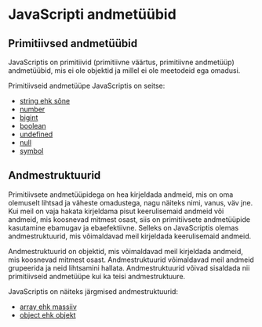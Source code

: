 # JavaScripti andmetüübid

## Primitiivsed andmetüübid

JavaScriptis on primitiivid (primitiivne väärtus, primitiivne andmetüüp) andmetüübid, mis ei ole objektid ja millel ei ole meetodeid ega omadusi.

Primitiivseid andmetüüpe JavaScriptis on seitse:

- [string ehk sõne](../string/README.md)
- [number](../number/README.md)
- [bigint](../bigint/README.md)
- [boolean](../boolean/README.md)
- [undefined](../undefined/README.md)
- [null](../null/README.md)
- [symbol](../symbol/README.md)

## Andmestruktuurid

Primitiivsete andmetüüpidega on hea kirjeldada andmeid, mis on oma olemuselt lihtsad ja väheste omadustega, nagu näiteks nimi, vanus, väv jne. Kui meil on vaja hakata kirjeldama pisut keerulisemaid andmeid või andmeid, mis koosnevad mitmest osast, siis on primitiivsete andmetüüpide kasutamine ebamugav ja ebaefektiivne. Selleks on JavaScriptis olemas andmestruktuurid, mis võimaldavad meil kirjeldada keerulisemaid andmeid.

Andmestruktuurid on objektid, mis võimaldavad meil kirjeldada andmeid, mis koosnevad mitmest osast. Andmestruktuurid võimaldavad meil andmeid grupeerida ja neid lihtsamini hallata. Andmestruktuurid võivad sisaldada nii primitiivseid andmetüüpe kui ka teisi andmestruktuure.

JavaScriptis on näiteks järgmised andmestruktuurid:

- [array ehk massiiv](../array/README.md)
- [object ehk objekt](../object/README.md)
